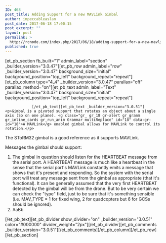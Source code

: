 ```yaml
---
ID: 468
post_title: Adding Support for a new MAVLink Gimbal
author: impeccableaslan
post_date: 2017-06-18 17:00:15
post_excerpt: ""
layout: post
permalink: >
  http://rcnode.com/index.php/2017/06/18/adding-support-for-a-new-mavlink-gimbal/
published: true
---
```

[et_pb_section fb_built="1" admin_label="section" _builder_version="3.0.47"][et_pb_row admin_label="row" _builder_version="3.0.47" background_size="initial" background_position="top_left" background_repeat="repeat"][et_pb_column type="4_4" _builder_version="3.0.47" parallax="off" parallax_method="on"][et_pb_text admin_label="Text" _builder_version="3.0.47" background_size="initial" background_position="top_left" background_repeat="repeat"]
					
				[/et_pb_text][et_pb_text _builder_version="3.0.51"]<p>Gimbal is a pivoted support that rotates an object about a single axis (So on one plane). <g class="gr_ gr_18 gr-alert gr_gramm gr_inline_cards gr_run_anim Grammar multiReplace" id="18" data-gr-id="18">A MAVLink</g> enabled gimbal allows for MAVLink to control its rotation.</p>
<p>The SToRM32 gimbal is a good reference as it supports MAVLink.</p>
<p></p>
<p>Messages the gimbal should support:</p>
<ol>
<li>The gimbal in question should listen for the HEARTBEAT message from the serial port. A HEARTBEAT message is much like a heartbeat in the sense that the serial port's MAVLink constantly emits a message that shows that it's present and responding. So the system with the serial port will treat any message sent from the gimbal as appropriate (that it's functional). It can be generally assumed that the very first HEARTBEAT detected by the gimbal will be from the drone. But to be very certain we can check the "type" field, just to be sure that it's something sensible (i.e. MAV_TYPE = 1 for fixed wing, 2 for quadcopters but 6 for GCSs should be ignored).</li>
<li><g class="gr_ gr_15 gr-alert gr_spell gr_inline_cards gr_run_anim ContextualSpelling ins-del multiReplace" id="15" data-gr-id="15">AaBb</g></li>
</ol>[/et_pb_text][et_pb_divider show_divider="on" _builder_version="3.0.51" color="#000000" divider_weight="2px"][/et_pb_divider][et_pb_comments _builder_version="3.0.51"][/et_pb_comments][/et_pb_column][/et_pb_row][/et_pb_section]